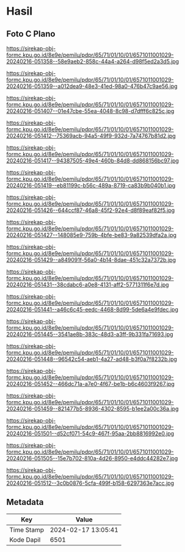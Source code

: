 # Hasil

## Foto C Plano

https://sirekap-obj-formc.kpu.go.id/8e9e/pemilu/pdpr/65/71/01/10/01/6571011001029-20240216-051358--58e9aeb2-858c-44a4-a264-d98f5ed2a3d5.jpg

https://sirekap-obj-formc.kpu.go.id/8e9e/pemilu/pdpr/65/71/01/10/01/6571011001029-20240216-051359--a012dea9-48e3-41ed-98a0-476b47c9ae56.jpg

https://sirekap-obj-formc.kpu.go.id/8e9e/pemilu/pdpr/65/71/01/10/01/6571011001029-20240216-051407--01e47cbe-55ea-4048-8c98-d7dfff6c825c.jpg

https://sirekap-obj-formc.kpu.go.id/8e9e/pemilu/pdpr/65/71/01/10/01/6571011001029-20240216-051412--75369acb-94a5-49f9-932d-7a74767b81d2.jpg

https://sirekap-obj-formc.kpu.go.id/8e9e/pemilu/pdpr/65/71/01/10/01/6571011001029-20240216-051417--94387505-49e4-460b-84d8-dd868156bc97.jpg

https://sirekap-obj-formc.kpu.go.id/8e9e/pemilu/pdpr/65/71/01/10/01/6571011001029-20240216-051419--eb81199c-b56c-489a-8719-ca83b9b040b1.jpg

https://sirekap-obj-formc.kpu.go.id/8e9e/pemilu/pdpr/65/71/01/10/01/6571011001029-20240216-051426--644ccf87-46a8-45f2-92e4-d8f89eaf82f5.jpg

https://sirekap-obj-formc.kpu.go.id/8e9e/pemilu/pdpr/65/71/01/10/01/6571011001029-20240216-051427--148085e9-759b-4bfe-be83-9a82539dfa2a.jpg

https://sirekap-obj-formc.kpu.go.id/8e9e/pemilu/pdpr/65/71/01/10/01/6571011001029-20240216-051429--a849091f-56a0-4b14-8dae-451c32a7372b.jpg

https://sirekap-obj-formc.kpu.go.id/8e9e/pemilu/pdpr/65/71/01/10/01/6571011001029-20240216-051431--38cdabc6-a0e8-4131-aff2-5771311f6e7d.jpg

https://sirekap-obj-formc.kpu.go.id/8e9e/pemilu/pdpr/65/71/01/10/01/6571011001029-20240216-051441--a46c6c45-eedc-4468-8d99-5de6a4e9fdec.jpg

https://sirekap-obj-formc.kpu.go.id/8e9e/pemilu/pdpr/65/71/01/10/01/6571011001029-20240216-051445--3541ae8b-383c-48d3-a3ff-9b331fa71693.jpg

https://sirekap-obj-formc.kpu.go.id/8e9e/pemilu/pdpr/65/71/01/10/01/6571011001029-20240216-051448--96542c54-aeb1-4a27-ad48-b3f0a7f8232b.jpg

https://sirekap-obj-formc.kpu.go.id/8e9e/pemilu/pdpr/65/71/01/10/01/6571011001029-20240216-051452--466dc71a-a7e0-4f67-be1b-b6c4603f9267.jpg

https://sirekap-obj-formc.kpu.go.id/8e9e/pemilu/pdpr/65/71/01/10/01/6571011001029-20240216-051459--821477b5-8936-4302-8595-b1ee2a00c36a.jpg

https://sirekap-obj-formc.kpu.go.id/8e9e/pemilu/pdpr/65/71/01/10/01/6571011001029-20240216-051501--d52cf071-54c9-467f-95aa-2bb8816992e0.jpg

https://sirekap-obj-formc.kpu.go.id/8e9e/pemilu/pdpr/65/71/01/10/01/6571011001029-20240216-051505--15e7b702-810a-4d26-8950-e4ddc44282e7.jpg

https://sirekap-obj-formc.kpu.go.id/8e9e/pemilu/pdpr/65/71/01/10/01/6571011001029-20240216-051512--3c0b0876-5cfa-499f-b158-6297363e7acc.jpg


## Metadata

| Key        | Value               |
| ---------- | ------------------- |
| Time Stamp | 2024-02-17 13:05:41 |
| Kode Dapil | 6501                |



